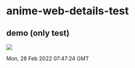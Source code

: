 # anime-web-details-test

## demo (only test)
<img src="https://github.com/AnHiAo/video-web/blob/main/example.gif?raw=true" />

Mon, 28 Feb 2022 07:47:24 GMT
